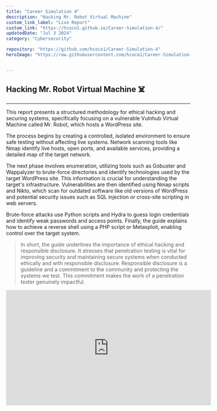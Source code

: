 ```yaml
---
title: "Career Simulation 4"
description: "Hacking Mr. Robot Virtual Machine"
custom_link_label: "Live Report"
custom_link: "https://hcoco1.github.io/Career-Simulation-4/"
updatedDate: "Jul 3 2024"
category: "Cybersecurity"

repository: "https://github.com/hcoco1/Career-Simulation-4"
heroImage: "https://raw.githubusercontent.com/hcoco1/Career-Simulation-4/main/docs/images/vulnerability%20.webp"


---
```

## Hacking Mr. Robot Virtual Machine  ☠️

---

This report presents a structured methodology for ethical hacking and securing systems, specifically focusing on a vulnerable Vulnhub Virtual Machine called Mr. Robot, which hosts a WordPress site.

The process begins by creating a controlled, isolated environment to ensure safe testing without affecting live systems. Network scanning tools like Nmap identify live hosts, open ports, and available services, providing a detailed map of the target network.

The next phase involves enumeration, utilizing tools such as Gobuster and Wappalyzer to brute-force directories and identify technologies used by the target WordPress site. This information is crucial for understanding the target's infrastructure. Vulnerabilities are then identified using Nmap scripts and Nikto, which scan for outdated software like old versions of WordPress and potential security issues such as SQL injection or cross-site scripting in web servers.

Brute-force attacks use Python scripts and Hydra to guess login credentials and identify weak passwords and access points. Finally, the guide explains how to achieve a reverse shell using a PHP script or Metasploit, enabling control over the target system.

>In short, the guide underlines the importance of ethical hacking and responsible disclosure. It stresses that penetration testing is vital for improving security and maintaining secure systems when conducted ethically and with responsible disclosure. Responsible disclosure is a guideline and a commitment to the community and protecting the systems we test. This commitment makes the work of a penetration tester genuinely impactful.

<iframe width="560" height="315" src="https://www.youtube.com/embed/h_1kdILmgIE?si=TrA4vx9DwCsQu698" title="YouTube video player" frameborder="0" allow="accelerometer; autoplay; clipboard-write; encrypted-media; gyroscope; picture-in-picture; web-share" referrerpolicy="strict-origin-when-cross-origin" allowfullscreen></iframe>
